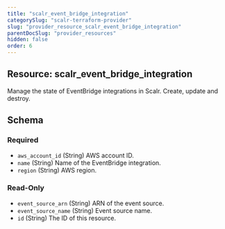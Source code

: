 ```yaml
---
title: "scalr_event_bridge_integration"
categorySlug: "scalr-terraform-provider"
slug: "provider_resource_scalr_event_bridge_integration"
parentDocSlug: "provider_resources"
hidden: false
order: 6
---
```

## Resource: scalr_event_bridge_integration

Manage the state of EventBridge integrations in Scalr. Create, update and destroy.



<!-- schema generated by tfplugindocs -->
## Schema

### Required

- `aws_account_id` (String) AWS account ID.
- `name` (String) Name of the EventBridge integration.
- `region` (String) AWS region.

### Read-Only

- `event_source_arn` (String) ARN of the event source.
- `event_source_name` (String) Event source name.
- `id` (String) The ID of this resource.
